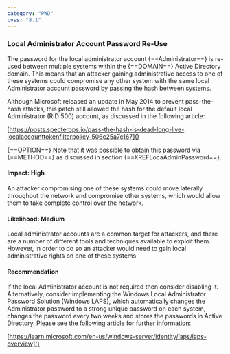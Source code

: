 ```yaml
---
category: "PWD"
cvss: "8.1"
---
```

### Local Administrator Account Password Re-Use
The password for the local administrator account {==Administrator==} is re-used between multiple systems within the {==DOMAIN==} Active Directory domain. This means that an attacker gaining administrative access to one of these systems could compromise any other system with the same local Administrator account password by passing the hash between systems.

Although Microsoft released an update in May 2014 to prevent pass-the-hash attacks, this patch still allowed the hash for the default local Administrator (RID 500) account, as discussed in the following article:

[https://posts.specterops.io/pass-the-hash-is-dead-long-live-localaccounttokenfilterpolicy-506c25a7c167]()

{==OPTION==} Note that it was possible to obtain this password via {==METHOD==} as discussed in section {==XREFLocaAdminPassword==}.
#### Impact: High
An attacker compromising one of these systems could move laterally throughout the network and compromise other systems, which would allow them to take complete control over the network.
#### Likelihood: Medium
Local administrator accounts are a common target for attackers, and there are a number of different tools and techniques available to exploit them. However, in order to do so an attacker would need to gain local administrative rights on one of these systems.
#### Recommendation
If the local Administrator account is not required then consider disabling it. Alternatively, consider implementing the Windows Local Administrator Password Solution (Windows LAPS), which automatically changes the Administrator password to a strong unique password on each system, changes the password every two weeks and stores the passwords in Active Directory. Please see the following article for further information:

[https://learn.microsoft.com/en-us/windows-server/identity/laps/laps-overview]()

